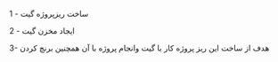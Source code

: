 1 - ساخت ریزپروژه گیت

2 - ایجاد مخزن گیت 

3- هدف از ساخت این ریز پروژه کار با گیت وانجام پروژه با آن همچنین برنچ کردن